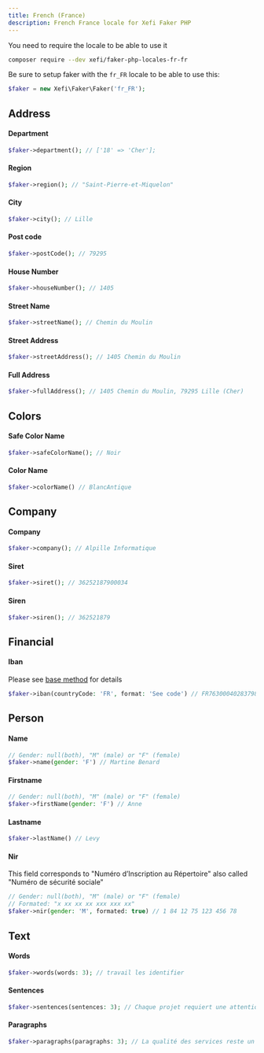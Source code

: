 ```yaml
---
title: French (France)
description: French France locale for Xefi Faker PHP
---
```


You need to require the locale to be able to use it
```bash
composer require --dev xefi/faker-php-locales-fr-fr
```

Be sure to setup faker with the `fr_FR` locale to be able to use this:

```php
$faker = new Xefi\Faker\Faker('fr_FR');
```

## Address

#### Department
```php
$faker->department(); // ['18' => 'Cher'];
```

#### Region
```php
$faker->region(); // "Saint-Pierre-et-Miquelon"
```

#### City
```php
$faker->city(); // Lille
```

#### Post code
```php
$faker->postCode(); // 79295
```

#### House Number
```php
$faker->houseNumber(); // 1405
```

#### Street Name
```php
$faker->streetName(); // Chemin du Moulin
```

#### Street Address
```php
$faker->streetAddress(); // 1405 Chemin du Moulin
```

#### Full Address
```php
$faker->fullAddress(); // 1405 Chemin du Moulin, 79295 Lille (Cher)
```

## Colors

#### Safe Color Name

```php
$faker->safeColorName(); // Noir
```

#### Color Name
```php
$faker->colorName() // BlancAntique
```

## Company

#### Company
```php
$faker->company(); // Alpille Informatique
```

#### Siret
```php
$faker->siret(); // 36252187900034
```

#### Siren
```php
$faker->siren(); // 362521879
```

## Financial

#### Iban

Please see [base method](/extensions/financial#iban) for details

```php
$faker->iban(countryCode: 'FR', format: 'See code') // FR7630004028379876543210943
```

## Person

#### Name
```php
// Gender: null(both), "M" (male) or "F" (female)
$faker->name(gender: 'F') // Martine Benard
```

#### Firstname
```php
// Gender: null(both), "M" (male) or "F" (female)
$faker->firstName(gender: 'F') // Anne
```

#### Lastname
```php
$faker->lastName() // Levy
```

#### Nir

This field corresponds to "Numéro d’Inscription au Répertoire" also called "Numéro de sécurité sociale"
```php
// Gender: null(both), "M" (male) or "F" (female)
// Formated: "x xx xx xx xxx xxx xx"
$faker->nir(gender: 'M', formated: true) // 1 84 12 75 123 456 78
```

## Text

#### Words

```php
$faker->words(words: 3); // travail les identifier
```

#### Sentences

```php
$faker->sentences(sentences: 3); // Chaque projet requiert une attention particulière pour assurer ...
```

#### Paragraphs

```php
$faker->paragraphs(paragraphs: 3); // La qualité des services reste un objectif central dans le ...
```
